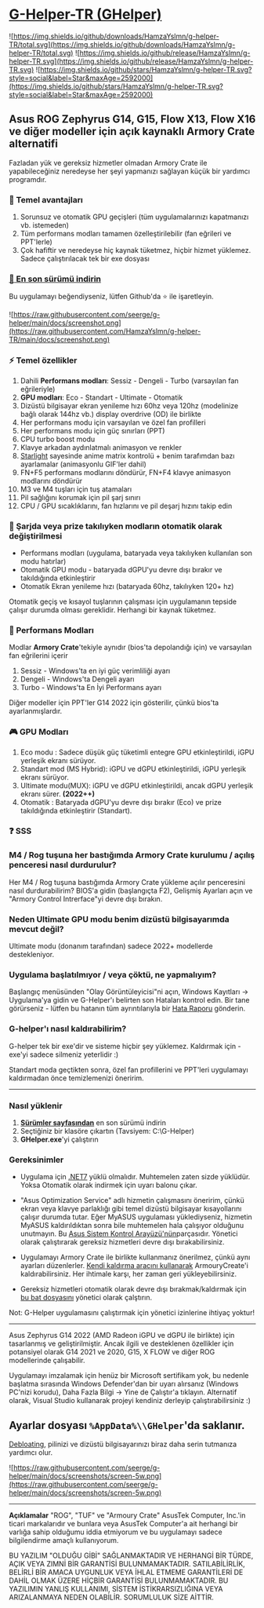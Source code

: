 # [G-Helper-TR (GHelper)](https://github.com/HamzaYslmn/g-helper-TR)

![https://img.shields.io/github/downloads/HamzaYslmn/g-helper-TR/total.svg](https://img.shields.io/github/downloads/HamzaYslmn/g-helper-TR/total.svg)
![https://img.shields.io/github/release/HamzaYslmn/g-helper-TR.svg](https://img.shields.io/github/release/HamzaYslmn/g-helper-TR.svg)
![https://img.shields.io/github/stars/HamzaYslmn/g-helper-TR.svg?style=social&label=Star&maxAge=2592000](https://img.shields.io/github/stars/HamzaYslmn/g-helper-TR.svg?style=social&label=Star&maxAge=2592000)

## Asus ROG Zephyrus G14, G15, Flow X13, Flow X16 ve diğer modeller için açık kaynaklı Armory Crate alternatifi

Fazladan yük ve gereksiz hizmetler olmadan Armory Crate ile yapabileceğiniz neredeyse her şeyi yapmanızı sağlayan küçük bir yardımcı programdır.

### :gift: Temel avantajları

1. Sorunsuz ve otomatik GPU geçişleri (tüm uygulamalarınızı kapatmanızı vb. istemeden)
2. Tüm performans modları tamamen özelleştirilebilir (fan eğrileri ve PPT'lerle)
3. Çok hafiftir ve neredeyse hiç kaynak tüketmez, hiçbir hizmet yüklemez. Sadece çalıştırılacak tek bir exe dosyası

### [:floppy_disk: En son sürümü indirin](https://github.com/HamzaYslmn/g-helper-TR/releases/latest/download/GHelper.zip)

Bu uygulamayı beğendiyseniz, lütfen Github'da :star: ile işaretleyin.

![https://raw.githubusercontent.com/seerge/g-helper/main/docs/screenshot.png](https://raw.githubusercontent.com/HamzaYslmn/g-helper-TR/main/docs/screenshot.png)

### :zap: Temel özellikler

1. Dahili **Performans modları**: Sessiz - Dengeli - Turbo (varsayılan fan eğrileriyle)
2. **GPU modları**: Eco - Standart - Ultimate - Otomatik
3. Dizüstü bilgisayar ekran yenileme hızı 60hz veya 120hz (modelinize bağlı olarak 144hz vb.) display overdrive (OD) ile birlikte
4. Her performans modu için varsayılan ve özel fan profilleri
5. Her performans modu için güç sınırları (PPT)
6. CPU turbo boost modu
7. Klavye arkadan aydınlatmalı animasyon ve renkler
8. [Starlight](https://github.com/vddCore/Starlight) sayesinde anime matrix kontrolü + benim tarafımdan bazı ayarlamalar (animasyonlu GIF'ler dahil)
9. FN+F5 performans modlarını döndürür, FN+F4 klavye animasyon modlarını döndürür
10. M3 ve M4 tuşları için tuş atamaları
11. Pil sağlığını korumak için pil şarj sınırı
12. CPU / GPU sıcaklıklarını, fan hızlarını ve pil deşarj hızını takip edin

### :apple: Şarjda veya prize takılıyken modların otomatik olarak değiştirilmesi

- Performans modları (uygulama, bataryada veya takılıyken kullanılan son modu hatırlar)
- Otomatik GPU modu - bataryada dGPU'yu devre dışı bırakır ve takıldığında etkinleştirir
- Otomatik Ekran yenileme hızı (bataryada 60hz, takılıyken 120+ hz)

Otomatik geçiş ve kısayol tuşlarının çalışması için uygulamanın tepside çalışır durumda olması gereklidir. Herhangi bir kaynak tüketmez.

### :rocket: Performans Modları

Modlar **Armory Crate**'tekiyle aynıdır (bios'ta depolandığı için) ve varsayılan fan eğrilerini içerir

1. Sessiz  - Windows'ta en iyi güç verimliliği ayarı
2. Dengeli - Windows'ta Dengeli ayarı
3. Turbo   - Windows'ta En İyi Performans ayarı

Diğer modeller için PPT'ler G14 2022 için gösterilir, çünkü bios'ta ayarlanmışlardır.

### :video_game: GPU Modları

1. Eco modu : Sadece düşük güç tüketimli entegre GPU etkinleştirildi, iGPU yerleşik ekranı sürüyor.
2. Standart mod (MS Hybrid): iGPU ve dGPU etkinleştirildi, iGPU yerleşik ekranı sürüyor.
3. Ultimate modu(MUX): iGPU ve dGPU etkinleştirildi, ancak dGPU yerleşik ekranı sürer.  **(2022++)**
4. Otomatik : Bataryada dGPU'yu devre dışı bırakır (Eco) ve prize takıldığında etkinleştirir (Standart).

### :question: SSS

### M4 / Rog tuşuna her bastığımda Armory Crate kurulumu / açılış penceresi nasıl durdurulur?

Her M4 / Rog tuşuna bastığımda Armory Crate yükleme açılır penceresini nasıl durdurabilirim?
BIOS'a gidin (başlangıçta F2), Gelişmiş Ayarları açın ve "Armory Control Intrerface"yi devre dışı bırakın.

### Neden Ultimate GPU modu benim dizüstü bilgisayarımda mevcut değil?

Ultimate modu (donanım tarafından) sadece 2022+ modellerde destekleniyor.

### Uygulama başlatılmıyor / veya çöktü, ne yapmalıyım?

Başlangıç ​​menüsünden "Olay Görüntüleyicisi"ni açın, Windows Kayıtları -> Uygulama'ya gidin ve G-Helper'ı belirten son Hataları kontrol edin. Bir tane görürseniz - lütfen bu hatanın tüm ayrıntılarıyla bir [Hata Raporu](https://github.com/seerge/g-helper/issues) gönderin.

### G-helper'ı nasıl kaldırabilirim?

G-helper tek bir exe'dir ve sisteme hiçbir şey yüklemez. Kaldırmak için - exe'yi sadece silmeniz yeterlidir :) 

Standart moda geçtikten sonra, özel fan profillerini ve PPT'leri uygulamayı kaldırmadan önce temizlemenizi öneririm.

---

### Nasıl yüklenir

1. **[Sürümler sayfasından](https://github.com/HamzaYslmn/g-helper-TR/releases)** en son sürümü indirin
2. Seçtiğiniz bir klasöre çıkartın (Tavsiyem: C:\G-Helper)
3. **GHelper.exe**'yi çalıştırın

### Gereksinimler

- Uygulama için [.NET7](https://dotnet.microsoft.com/en-us/download) yüklü olmalıdır. Muhtemelen zaten sizde yüklüdür. Yoksa Otomatik olarak indirmek için uyarı balonu çıkar.
- "Asus Optimization Service" adlı hizmetin çalışmasını öneririm, çünkü ekran veya klavye parlaklığı gibi temel dizüstü bilgisayar kısayollarını çalışır durumda tutar. Eğer MyASUS uygulaması yüklediyseniz, hizmetin MyASUS kaldırıldıktan sonra bile muhtemelen hala çalışıyor olduğunu unutmayın. Bu [Asus Sistem Kontrol Arayüzü'nün](https://www.asus.com/support/FAQ/1047338/)parçasıdır. Yönetici olarak çalıştırarak gereksiz hizmetleri devre dışı bırakabilirsiniz.
- Uygulamayı Armory Crate ile birlikte kullanmanız önerilmez, çünkü aynı ayarları düzenlerler. [Kendi kaldırma aracını kullanarak](https://dlcdnets.asus.com/pub/ASUS/mb/14Utilities/Armoury_Crate_Uninstall_Tool.zip?model=armoury%20crate) ArmouryCreate'i kaldırabilirsiniz. Her ihtimale karşı, her zaman geri yükleyebilirsiniz.

- Gereksiz hizmetleri otomatik olarak devre dışı bırakmak/kaldırmak için [bu bat dosyasını](https://github.com/HamzaYslmn/g-helper-TR/blob/main/debloat.bat) yönetici olarak çalştırın.

Not: G-Helper uygulamasını çalıştırmak için yönetici izinlerine ihtiyaç yoktur!

---

Asus Zephyrus G14 2022 (AMD Radeon iGPU ve dGPU ile birlikte) için tasarlanmış ve geliştirilmiştir. Ancak ilgili ve desteklenen özellikler için potansiyel olarak G14 2021 ve 2020, G15, X FLOW ve diğer ROG modellerinde çalışabilir.

Uygulamayı imzalamak için henüz bir Microsoft sertifikam yok, bu nedenle başlatma sırasında Windows Defender'dan bir uyarı alırsanız (Windows PC'nizi korudu), Daha Fazla Bilgi -> Yine de Çalıştır'a tıklayın. Alternatif olarak, Visual Studio kullanarak projeyi kendiniz derleyip çalıştırabilirsiniz :)

Ayarlar dosyası `%AppData%\\GHelper`'da saklanır.
---

[Debloating](https://github.com/HamzaYslmn/g-helper-TR/blob/main/debloat.bat), pilinizi ve dizüstü bilgisayarınızı biraz daha serin tutmanıza yardımcı olur.

![https://raw.githubusercontent.com/seerge/g-helper/main/docs/screenshots/screen-5w.png](https://raw.githubusercontent.com/seerge/g-helper/main/docs/screenshots/screen-5w.png)

---

**Açıklamalar**
"ROG", "TUF" ve "Armoury Crate" AsusTek Computer, Inc.'in ticari markalarıdır ve bunlara veya AsusTek Computer'a ait herhangi bir varlığa sahip olduğumu iddia etmiyorum ve bu uygulamayı sadece bilgilendirme amaçlı kullanıyorum.

BU YAZILIM "OLDUĞU GİBİ" SAĞLANMAKTADIR VE HERHANGİ BİR TÜRDE, AÇIK VEYA ZIMNİ BİR GARANTİSİ BULUNMAMAKTADIR. SATILABİLİRLİK, BELİRLİ BİR AMACA UYGUNLUK VEYA İHLAL ETMEME GARANTİLERİ DE DAHİL OLMAK ÜZERE HİÇBİR GARANTİSİ BULUNMAMAKTADIR. BU YAZILIMIN YANLIŞ KULLANIMI, SİSTEM İSTİKRARSIZLIĞINA VEYA ARIZALANMAYA NEDEN OLABİLİR. SORUMLULUK SİZE AİTTİR.

